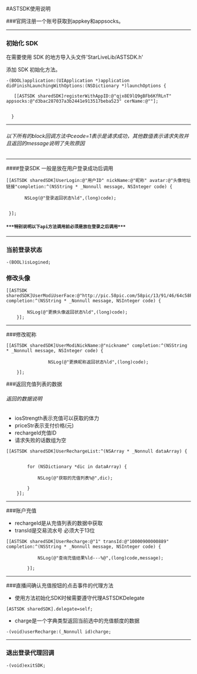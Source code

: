 
#ASTSDK使用说明
 
###官网注册一个账号获取到appkey和appsocks。
 

---

### 初始化 SDK
 
在需要使用 SDK 的地方导入头文件'StarLiveLib/ASTSDK.h'
 
添加 SDK 初始化方法。
 
 

```
-(BOOL)application:(UIApplication *)application didFinishLaunchingWithOptions:(NSDictionary *)launchOptions {
   
   [[ASTSDK sharedSDK]registerWithAppID:@"qjx8E9lQ9gBFb6KfRLnT" appsocks:@"d3bac287037a3b2441e913517beba523" cerName:@""];

 
  }
```

---



###### *以下所有的block回调方法中ceode=1表示是请求成功，其他数值表示请求失败并且返回的message说明了失败原因*

---

 
####登录SDK 一般是放在用户登录成功后调用

```
[[ASTSDK sharedSDK]UserLogin:@"用户ID" nickName:@"昵称" avatar:@"头像地址链接"completion:^(NSString * _Nonnull message, NSInteger code) {
            
       NSLog(@"登录返回状态%ld",(long)code);

      
 }];
```

####  `***特别说明以下api方法调用前必须是放在登录之后调用***`


---

###  当前登录状态
```
-(BOOL)isLogined;
```



### 修改头像

 
```
[[ASTSDK sharedSDK]UserModiUserFace:@"http://pic.58pic.com/58pic/13/91/46/64c58PICRTg_1024.png" completion:^(NSString * _Nonnull message, NSInteger code) {
    
        NSLog(@"更换头像返回状态%ld",(long)code);
    }];
```

---

###修改昵称
   
```
[[ASTSDK sharedSDK]UserModiNickName:@"nickname" completion:^(NSString * _Nonnull message, NSInteger code) {

                NSLog(@"更换昵称返回状态%ld",(long)code);
 
    }];
```

###返回充值列表的数据
###### 返回的数据说明
- iosStrength表示充值可以获取的体力
- priceStr表示支付价格(元)
- rechargeId充值ID
- 请求失败的话数组为空
 
```
[[ASTSDK sharedSDK]UserRechargeList:^(NSArray * _Nonnull dataArray) {
    
        
        for (NSDictionary *dic in dataArray) {
            
            NSLog(@"获取的充值列表%@",dic);
            
        }
    }];
```

---

###账户充值
-  rechargeId是从充值列表的数据中获取
-  transId是交易流水号 必须大于13位

```
[[ASTSDK sharedSDK]UserRecharge:@"1" transId:@"10000900000889" completion:^(NSString * _Nonnull message, NSInteger code) {
            
            NSLog(@"查询充值结果%ld---%@",(long)code,message);
            
        }];
```

---
###直播间确认充值按钮的点击事件的代理方法
- 使用方法初始化SDK时候需要遵守代理ASTSDKDelegate
 
 
```
[ASTSDK sharedSDK].delegate=self;
```


- charge是一个字典类型返回当前选中的充值额度的数据
 

```
-(void)userRecharge:(_Nonnull id)charge;
```
---
### 退出登录代理回调

```
-(void)exitSDK;
```


    

    

